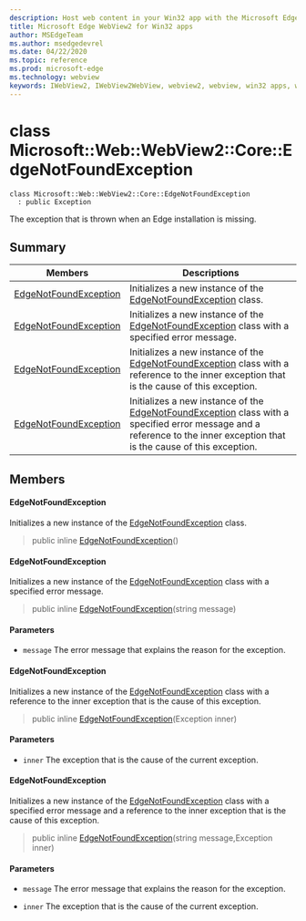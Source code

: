 ```yaml
---
description: Host web content in your Win32 app with the Microsoft Edge WebView2 control
title: Microsoft Edge WebView2 for Win32 apps
author: MSEdgeTeam
ms.author: msedgedevrel
ms.date: 04/22/2020
ms.topic: reference
ms.prod: microsoft-edge
ms.technology: webview
keywords: IWebView2, IWebView2WebView, webview2, webview, win32 apps, win32, edge, ICoreWebView2, ICoreWebView2Controller, browser control, edge html
---
```


# class Microsoft::Web::WebView2::Core::EdgeNotFoundException 

```
class Microsoft::Web::WebView2::Core::EdgeNotFoundException
  : public Exception
```

The exception that is thrown when an Edge installation is missing.

## Summary

 Members                        | Descriptions
--------------------------------|---------------------------------------------
[EdgeNotFoundException](#edgenotfoundexception) | Initializes a new instance of the [EdgeNotFoundException](#microsoft::web::webview2::core::edgenotfoundexception) class.
[EdgeNotFoundException](#edgenotfoundexception) | Initializes a new instance of the [EdgeNotFoundException](#microsoft::web::webview2::core::edgenotfoundexception) class with a specified error message.
[EdgeNotFoundException](#edgenotfoundexception) | Initializes a new instance of the [EdgeNotFoundException](#microsoft::web::webview2::core::edgenotfoundexception) class with a reference to the inner exception that is the cause of this exception.
[EdgeNotFoundException](#edgenotfoundexception) | Initializes a new instance of the [EdgeNotFoundException](#microsoft::web::webview2::core::edgenotfoundexception) class with a specified error message and a reference to the inner exception that is the cause of this exception.

## Members

#### EdgeNotFoundException 

Initializes a new instance of the [EdgeNotFoundException](#microsoft::web::webview2::core::edgenotfoundexception) class.

> public inline  [EdgeNotFoundException](#edgenotfoundexception)()

#### EdgeNotFoundException 

Initializes a new instance of the [EdgeNotFoundException](#microsoft::web::webview2::core::edgenotfoundexception) class with a specified error message.

> public inline  [EdgeNotFoundException](#edgenotfoundexception)(string message)

#### Parameters
* `message` The error message that explains the reason for the exception.

#### EdgeNotFoundException 

Initializes a new instance of the [EdgeNotFoundException](#microsoft::web::webview2::core::edgenotfoundexception) class with a reference to the inner exception that is the cause of this exception.

> public inline  [EdgeNotFoundException](#edgenotfoundexception)(Exception inner)

#### Parameters
* `inner` The exception that is the cause of the current exception.

#### EdgeNotFoundException 

Initializes a new instance of the [EdgeNotFoundException](#microsoft::web::webview2::core::edgenotfoundexception) class with a specified error message and a reference to the inner exception that is the cause of this exception.

> public inline  [EdgeNotFoundException](#edgenotfoundexception)(string message,Exception inner)

#### Parameters
* `message` The error message that explains the reason for the exception. 

* `inner` The exception that is the cause of the current exception.

